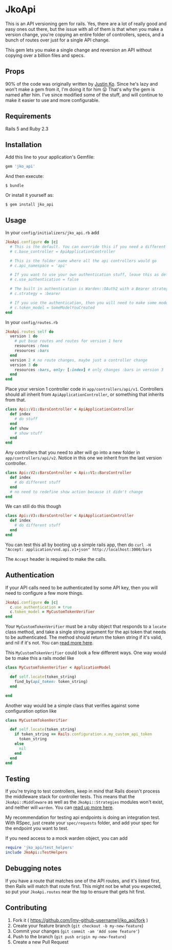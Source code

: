 # JkoApi

This is an API versioning gem for rails. Yes, there are a lot of really good and easy ones out there, but the issue with all of them is that when you make a version change, you're copying an entire folder of controllers, specs, and a bunch of routes over just for a single API change.

This gem lets you make a single change and reversion an API without copying over a billion files and specs.

## Props

90% of the code was originally written by [Justin Ko](https://github.com/justinko). Since he's lazy and won't make a gem from it, I'm doing it for him :stuck_out_tongue: That's why the gem is named after him. I've since modified some of the stuff, and will continue to make it easier to use and more configurable.

## Requirements

Rails 5 and Ruby 2.3

## Installation

Add this line to your application's Gemfile:

```ruby
gem 'jko_api'
```

And then execute:

    $ bundle

Or install it yourself as:

    $ gem install jko_api

## Usage

In your `config/initializers/jko_api.rb` add

```ruby
JkoApi.configure do |c|
  # This is the default. You can override this if you need a different controller
  # c.base_controller = ApiApplicationController

  # This is the folder name where all the api controllers would go
  # c.api_namespace = 'api'

  # If you want to use your own authentication stuff, leave this as default
  # c.use_authentication = false

  # The built in authentication is Warden::OAuth2 with a Bearer strategy. Currently no other option exists
  # c.strategy = :bearer

  # If you use the authentication, then you will need to make some model, and set this value. More notes below.
  # c.token_model = SomeModelYouCreated
end
```

In your `config/routes.rb`

```ruby
JkoApi.routes self do
  version 1 do
    # put base routes and routes for version 1 here
    resources :foos
    resources :bars
  end
  version 2 # no route changes, maybe just a controller change
  version 3 do
    resources :bars, only: [:index] # only changes :bars in version 3
  end
end  
```

Place your version 1 controller code in `app/controllers/api/v1`. Controllers should all inherit from `ApiApplicationController`, or something that inherits from that.

```ruby
class Api::V1::BarsController < ApiApplicationController
  def index
    # do stuff
  end
  def show
    # show stuff
  end
end
```

Any controllers that you need to alter will go into a new folder in `app/controllers/api/v2`. Notice in this one we inherit from the last version controller.

```ruby
class Api::V2::BarsController < Api::V1::BarsController
  def index
    # do different stuff
  end
  # no need to redefine show action because it didn't change
end
```

We can still do this though

```ruby
class Api::V3::BarsController < ApiApplicationController
  def index
    # do different stuff
  end
end
```

You can test this all by booting up a simple rails app, then do `curl -H "Accept: application/vnd.api.v1+json" http://localhost:3000/bars`

The `Accept` header is required to make the calls.

## Authentication
If your API calls need to be authenticated by some API key, then you will need to configure a few more things.

```ruby
JkoApi.configure do |c|
  c.use_authentication = true
  c.token_model = MyCustomTokenVerifier
end
```

Your `MyCustomTokenVerifier` must be a ruby object that responds to a `locate` class method, and take a single string argument for the api token that needs to be authenticated. The method should return the token string if it's valid, and nil if it's not. You can [read more here](https://github.com/opperator/warden-oauth2#access-token).

This `MyCustomTokenVerifier` could look a few different ways. One way would be to make this a rails model like

```ruby
class MyCustomTokenVerifier < ApplicationModel

  def self.locate(token_string)
    find_by(api_token: token_string)
  end

end
```

Another way would be a simple class that verifies against some configuration option like

```ruby
class MyCustomTokenVerifier

  def self.locate(token_string)
    if token_string == Rails.configuration.x.my_custom_api_token
      token_string
    else
      nil
    end
  end
end
```

## Testing
If you're trying to test controllers, keep in mind that Rails doesn't process the middleware stack for controller tests. This means that the `JkoApi::Middleware` as well as the `JkoApi::Strategies` modules won't exist, and neither will `warden`. You can [read up more here](https://github.com/hassox/warden/issues/117).

My recommendation for testing api endpoints is doing an integration test. With RSpec, just create your `spec/requests` folder, and add your spec for the endpoint you want to test.

If you need access to a mock warden object, you can add

```ruby
require 'jko_api/test_helpers'
include JkoApi::TestHelpers
```

## Debugging notes

If you have a route that matches one of the API routes, and it's listed first, then Rails will match that route first. This might not be what you expected, so put your `JkoApi.routes` near the top to ensure that gets hit first.


## Contributing

1. Fork it ( https://github.com/[my-github-username]/jko_api/fork )
2. Create your feature branch (`git checkout -b my-new-feature`)
3. Commit your changes (`git commit -am 'Add some feature'`)
4. Push to the branch (`git push origin my-new-feature`)
5. Create a new Pull Request

